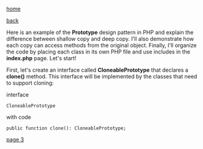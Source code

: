 [home](./page01.md)

[back](./page01.md)

Here is an example of the **Prototype** design pattern in PHP and explain the difference between shallow copy and deep copy. 
I'll also demonstrate how each copy can access methods from the original object. Finally, I'll organize the code by placing each class in its own PHP file and use includes in the **index.php** page. Let's start!

First, let's create an interface called **CloneablePrototype** that declares a **clone()** method. This interface will be implemented by the classes that need to support cloning:

interface
```
CloneablePrototype
```
with code 
```
public function clone(): CloneablePrototype;
```


[page 3](./page03.md)
